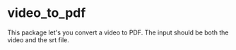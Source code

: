# video_to_pdf
This package let's you convert a video to PDF. The input should be both the video and the srt file.
